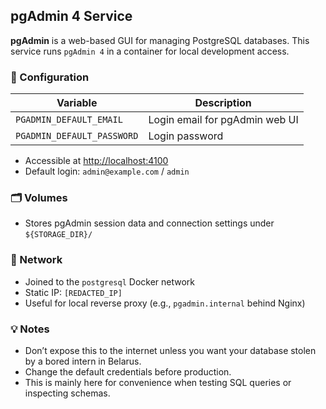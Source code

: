 ## pgAdmin 4 Service

**pgAdmin** is a web-based GUI for managing PostgreSQL databases. This service runs `pgAdmin 4` in a container for local
development access.

### 🔧 Configuration

| Variable                   | Description                    |
|----------------------------|--------------------------------|
| `PGADMIN_DEFAULT_EMAIL`    | Login email for pgAdmin web UI |
| `PGADMIN_DEFAULT_PASSWORD` | Login password                 |

- Accessible at [http://localhost:4100](http://localhost:4100)
- Default login: `admin@example.com` / `admin`

### 🗂 Volumes

- Stores pgAdmin session data and connection settings under `${STORAGE_DIR}/`

### 🔌 Network

- Joined to the `postgresql` Docker network
- Static IP: `[REDACTED_IP]`
- Useful for local reverse proxy (e.g., `pgadmin.internal` behind Nginx)

### 💡 Notes

- Don’t expose this to the internet unless you want your database stolen by a bored intern in Belarus.
- Change the default credentials before production.
- This is mainly here for convenience when testing SQL queries or inspecting schemas.


